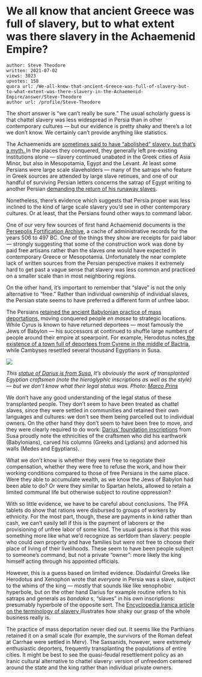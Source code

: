 # We all know that ancient Greece was full of slavery, but to what extent was there slavery in the Achaemenid Empire?

	author: Steve Theodore
	written: 2021-07-02
	views: 3023
	upvotes: 158
	quora url: /We-all-know-that-ancient-Greece-was-full-of-slavery-but-to-what-extent-was-there-slavery-in-the-Achaemenid-Empire/answer/Steve-Theodore
	author url: /profile/Steve-Theodore


The short answer is “we can’t really be sure.” The usual scholarly guess is that chattel slavery was less widespread in Persia than in other contemporary cultures — but our evidence is pretty shaky and there’s a lot we don’t know. We certainly can’t provide anything like statistics.

The Achaemenids are [sometimes said to have “abolished” slavery, but that’s a myth. ](https://www.quora.com/Why-didnt-Persians-practice-slavery-through-history/answer/Steve-Theodore)In the places they conquered, they generally left pre-existing institutions alone — slavery continued unabated in the Greek cities of Asia Minor, but also in Mesopotamia, Egypt and the Levant. At least some Persians were large scale slaveholders — many of the satraps who feature in Greek sources are attended by large slave retinues, and one of our handful of surviving Persian letters concerns the satrap of Egypt writing to another Persian [demanding the return of his runaway slaves](https://wayback.archive-it.org/org-467/20190828084246/http://blogs.bodleian.ox.ac.uk/wp-content/uploads/sites/116/2013/10/Volume-2-text-and-translation-interleaved-20.1.14.pdf).

Nonetheless, there’s evidence which suggests that Persia proper was less inclined to the kind of large scale slavery you’d see in other contemporary cultures. Or at least, that the Persians found other ways to command labor.

One of our very few sources of first hand Achaemenid documents is the [Persepolis Fortification Archive](https://www.livius.org/sources/about/persepolis-fortification-tablets/), a cache of administrative records for the years 506 to 497 BC. One of the things they show are receipts for paid labor — strongly suggesting that some of the construction work was done by paid free artisans rather than the slaves one would have expected in contemporary Greece or Mesopotamia. Unfortunately the near complete lack of written sources from the Persian perspective makes it extremely hard to get past a vague sense that slavery was less common and practiced on a smaller scale than in most neighboring regions.

On the other hand, it’s important to remember that “slave” is not the only alternative to “free.” Rather than individual ownership of individual slaves, the Persian state seems to have preferred a different form of unfree labor.

The Persians [retained the ancient Babylonian practice of mass deportations](https://iranicaonline.org/articles/deportations#pt1), moving conquered people _en masse_  to strategic locations. While Cyrus is known to have returned deportees — most famously the Jews of Babylon — his successors at continued to shuffle large numbers of people around their empire at spearpoint. For example, Herodotus notes[ the existence of a town full of deportees from Cyrene in the middle of Bactria](http://www.perseus.tufts.edu/hopper/text?doc=Hdt.+4.204&fromdoc=Perseus%3Atext%3A1999.01.0126), while Cambyses resettled several thousand Egyptians in Susa.

![](https://qph.fs.quoracdn.net/main-qimg-da879b57306275759b7ea3d558b8dfed)

_This_ _[statue of Darius is from Susa.](https://www.livius.org/articles/place/susa/susa-photos/susa-statue-of-darius/)_ _It’s obviously the work of transplanted Egyptian craftsmen (note the hieroglyphic inscriptions as well as the style) — but we don’t know what their legal status was. Photo:_ _[Marco Prins](https://www.livius.org/pictures/iran/susa/susa-statue-of-darius-the-great/statue-of-darius-the-great/)_ 

We don’t have any good understanding of the legal status of these transplanted people. They don’t seem to have been treated as chattel slaves, since they were settled in communities and retained their own languages and cultures: we don’t see them being parcelled out to individual owners. On the other hand they don’t seem to have been free to move, and they were clearly required to do work: [Darius’ foundation inscriptions](https://www.livius.org/sources/content/achaemenid-royal-inscriptions/dsf/) from Susa proudly note the ethnicities of the craftsmen who did his earthwork (Babylonians), carved his columns (Greeks and Lydians) and adorned his walls (Medes and Egyptians).

What we _don’t_ know is whether they were free to negotiate their compensation, whether they were free to refuse the work, and how their working conditions compared to those of free Persians in the same place. Were they able to accumulate wealth, as we know the Jews of Babylon had been able to do? Or were they similar to Spartan helots, allowed to retain a limited communal life but otherwise subject to routine oppression?

With so little evidence, we have to be careful about conclusions. The PFA tablets do show that rations were disbursed to groups of workers by ethnicity. For the most part, though, these are payments in kind rather than cash, we can’t easily tell if this is the payment of laborers or the provisioning of unfree labor of some kind. The usual guess is that this was something more like what we’d recognize as serfdom than slavery: people who could own property and have families but were not free to choose their place of living of their livelihoods. These seem to have been people subject to someone’s command, but not a private “owner”: more likely the king himself acting through his appointed officials.

However, this is a guess based on limited evidence. Disdainful Greeks like Herodotus and Xenophon wrote that _everyone_ in Persia was a slave, subject to the whims of the king — mostly that sounds like like xenophobic hyperbole, but on the other hand Darius for example routine refers to his satraps and generals as _bandaka_ s, “slaves” in his own inscriptions: presumably hyperbole of the opposite sort. The [Encyclopedia Iranica article on the terminology of slavery ](https://iranicaonline.org/articles/barda-i)illustrates how shaky our grasp of the whole business really is.

The practice of mass deportation never died out. It seems like the Parthians retained it on a small scale (for example, the survivors of the Roman defeat at Carrhae were settled in Merv). The Sassanids, however, were extremely enthusiastic deporters, frequently transplanting the populations of entire cities. It might be best to see the quasi-feudal resettlement policy as an Iranic cultural alternative to chattel slavery: version of unfreedom centered around the state and the king rather than individual private owners.

